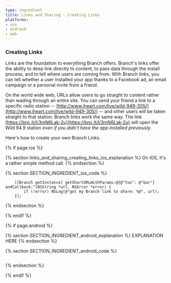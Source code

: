 ```yaml
---
type: ingredient
title: Links and Sharing - Creating Links
platforms:
- ios
- android
- web
---
```


### Creating Links

Links are the foundation to everything Branch offers. Branch's links offer the ability to deep link directly to content, to pass data through the install process, and to tell where users are coming from. With Branch links, you can tell whether a user installed your app thanks to a Facebook ad, an email campaign or a personal invite from a friend. 

On the world wide web, URLs allow users to go straight to content rather than wading through an entire site. You can send your friend a link to a specific radio station -- [http://www.iheart.com/live/wild-949-305/](http://www.iheart.com/live/wild-949-305/) -- and other users will be taken straight to that station. Branch links work the same way. The link [https://bnc.lt/l/3mN6Lak-2u](https://bnc.lt/l/3mN6Lak-2u) will open the Wild 94.9 station *even if you didn't have the app installed previously.* 

Here's how to create your own Branch Links.

<!--- iOS -->
{% if page.ios %}

<!---    iOS explanation -->
{% section links_and_sharing_creating_links_ios_explanation %}
On iOS, it's a rather simple method call.
{% endsection %}
<!---    /iOS explanation -->

<!---    iOS code -->
{% section SECTION_INGREDIENT_ios_code %}
```objc
    [[Branch getInstance] getShortURLWithParams:@{@"foo": @"bar"} andCallback:^(NSString *url, NSError *error) {
        if (!error) NSLog(@"got my Branch link to share: %@", url);
    }];
```
{% endsection %}
<!---    /iOS code -->

{% endif %}
<!--- /iOS -->


<!--- Android -->
{% if page.android %}

<!---    Android explanation -->
{% section SECTION_INGREDIENT_android_explanation %}
EXPLANATION HERE
{% endsection %}
<!---    /Android explanation -->

<!---    Android code -->
{% section SECTION_INGREDIENT_android_code %}
```java
```
{% endsection %}
<!---    /Android code -->

{% endif %}
<!--- /Android -->

